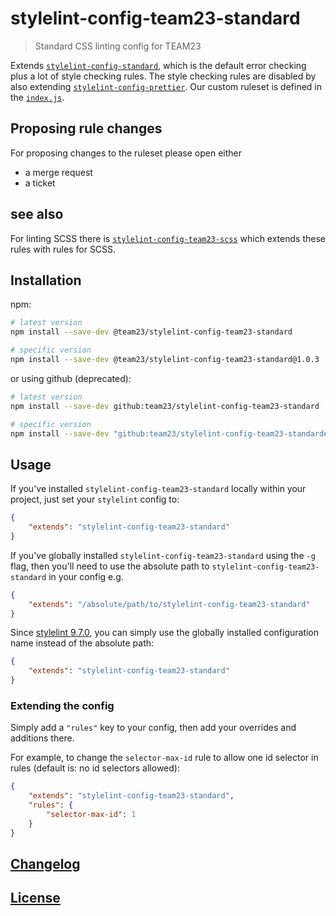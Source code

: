 # stylelint-config-team23-standard

> Standard CSS linting config for TEAM23

Extends [`stylelint-config-standard`](https://github.com/stylelint/stylelint-config-standard), which is the default
error checking plus a lot of style checking rules. The style checking rules are disabled by also extending [`stylelint-config-prettier`](https://github.com/prettier/stylelint-config-prettier). Our custom ruleset is defined in the
[`index.js`](./index.js).

## Proposing rule changes

For proposing changes to the ruleset please open either

-   a merge request
-   a ticket

## see also

For linting SCSS there is [`stylelint-config-team23-scss`](https://github.com/team23/stylelint-config-team23-scss.git)
which extends these rules with rules for SCSS.

## Installation

npm:

```bash
# latest version
npm install --save-dev @team23/stylelint-config-team23-standard

# specific version
npm install --save-dev @team23/stylelint-config-team23-standard@1.0.3
```

or using github (deprecated):

```bash
# latest version
npm install --save-dev github:team23/stylelint-config-team23-standard

# specific version
npm install --save-dev "github:team23/stylelint-config-team23-standard#v1.0.3"
```

## Usage

If you've installed `stylelint-config-team23-standard` locally within your project, just set your `stylelint` config to:

```json
{
    "extends": "stylelint-config-team23-standard"
}
```

If you've globally installed `stylelint-config-team23-standard` using the `-g` flag, then you'll need to use the absolute path to `stylelint-config-team23-standard` in your config e.g.

```json
{
    "extends": "/absolute/path/to/stylelint-config-team23-standard"
}
```

Since [stylelint 9.7.0](https://github.com/stylelint/stylelint/blob/9.7.0/CHANGELOG.md#970), you can simply use the globally installed configuration name instead of the absolute path:

```json
{
    "extends": "stylelint-config-team23-standard"
}
```

### Extending the config

Simply add a `"rules"` key to your config, then add your overrides and additions there.

For example, to change the `selector-max-id` rule to allow one id selector in rules
(default is: no id selectors allowed):

```json
{
    "extends": "stylelint-config-team23-standard",
    "rules": {
        "selector-max-id": 1
    }
}
```

## [Changelog](CHANGELOG.md)

## [License](LICENSE)
